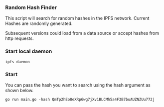 ### Random Hash Finder 
This script will search for random hashes in the IPFS network. Current Hashes are randomly generated.

Subsequent versions could load from a data source or accept hashes from http requests. 

### Start local daemon
```ipfs daemon```


### Start 
You can pass the hash you want to search  using the hash argument as shown below.

```go run main.go -hash QmTp2hEo8eXRp6wg7jXv1BLCMh5a4F3B7buAUZNZUu772j```
